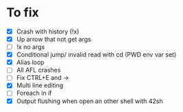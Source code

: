 # To fix
- [x] Crash with history (!x)
- [x] Up arrow that not get args
- [ ] !x no args
- [x] Conditional jump/ invalid read with cd (PWD env var set)
- [x] Alias loop
- [ ] All AFL crashes
- [ ] Fix CTRL+E and ->
- [x] Multi line editing
- [ ] Foreach in if
- [x] Output flushing when open an other shell with 42sh
